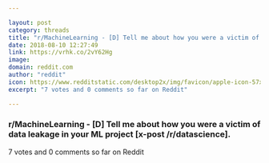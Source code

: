 ```yaml
---

layout: post
category: threads
title: "r/MachineLearning - [D] Tell me about how you were a victim of data leakage in your ML project [x-post /r/datascience]."
date: 2018-08-10 12:27:49
link: https://vrhk.co/2vY62Hg
image: 
domain: reddit.com
author: "reddit"
icon: https://www.redditstatic.com/desktop2x/img/favicon/apple-icon-57x57.png
excerpt: "7 votes and 0 comments so far on Reddit"

---
```


### r/MachineLearning - [D] Tell me about how you were a victim of data leakage in your ML project [x-post /r/datascience].

7 votes and 0 comments so far on Reddit